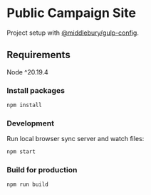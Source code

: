 # Public Campaign Site

Project setup with [@middlebury/gulp-config](https://github.com/middlebury/gulp-config).

## Requirements

Node ^20.19.4

### Install packages

```bash
npm install
```

### Development

Run local browser sync server and watch files:

```bash
npm start
```

### Build for production

```bash
npm run build
```





